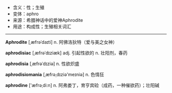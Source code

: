 - <span class="definition">含义：性；生殖</span>
- <span class="definition">变体：aphro</span>
- <span class="definition">来源：希腊神话中的爱神Aphrodite</span>
- <span class="definition">用途：构成性；生殖相关词汇</span>

---

<span class="vocabulary">**Aphrodite**</span> [ˌæfrəˈdaɪti] n. 阿佛洛狄特（爱与美之女神）

<span class="vocabulary">**aphrodisiac**</span> [ˌæfrəˈdɪziæk] adj. 引起性欲的 n. 壮阳剂，春药

<span class="vocabulary">**aphrodisia**</span> [ˌæfrəˈdɪziə] n. 性欲炽盛

<span class="vocabulary">**aphrodisiomania**</span> [ˌæfrәˌdɪziә'meɪniә] n. 色情狂

<span class="vocabulary">**aphrodine**</span> ['æfrәˌdi:n] n. 阿弗娄丁，育亨宾硷（成药，一种催欲药）；壮阳碱
